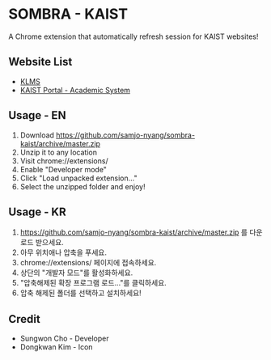# SOMBRA - KAIST
A Chrome extension that automatically refresh session for KAIST websites!

## Website List
- [KLMS](https://klms.kaist.ac.kr)
- [KAIST Portal - Academic System](https://ssogw6.kaist.ac.kr)

## Usage - EN
1. Download https://github.com/samjo-nyang/sombra-kaist/archive/master.zip
2. Unzip it to any location
3. Visit chrome://extensions/
4. Enable "Developer mode"
5. Click "Load unpacked extension..."
6. Select the unzipped folder and enjoy!

## Usage - KR
1. https://github.com/samjo-nyang/sombra-kaist/archive/master.zip 를 다운로드 받으세요.
2. 아무 위치애나 압축을 푸세요.
3. chrome://extensions/ 페이지에 접속하세요.
4. 상단의 "개발자 모드"를 활성화하세요.
5. "압축해제된 확장 프로그램 로드..."를 클릭하세요.
6. 압축 해제된 폴더를 선택하고 설치하세요!

## Credit
* Sungwon Cho - Developer
* Dongkwan Kim - Icon
